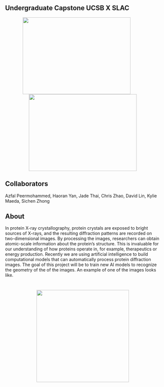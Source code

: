 ## Undergraduate Capstone UCSB X SLAC
<p float="left" align="center">
  <img src="https://github.com/user-attachments/assets/7bf5d7a6-4883-46d2-935f-effc0a552041" width="350" height="250" style="margin-right: 40px; object-fit: cover;" />
  <img src="https://www.mercurynews.com/wp-content/uploads/2018/02/sjm-l-slac-0215-09.jpg?w=725" width="350" height="250" style="object-fit: cover;" />
</p>

## Collaborators 
Azfal Peermohammed, Haoran Yan, Jade Thai, Chris Zhao, David Lin, Kylie Maeda, Sichen Zhong

## About 
In protein X-ray crystallography, protein crystals are exposed to bright sources of X-rays, and
the resulting diffraction patterns are recorded on two-dimensional images. By processing the
images, researchers can obtain atomic-scale information about the protein’s structure. This is
invaluable for our understanding of how proteins operate in, for example, therapeutics or
energy production. Recently we are using artificial intelligence to build computational models
that can automatically process protein diffraction images. The goal of this project will be to
train new AI models to recognize the geometry of the of the images. An example of one of the images looks like. 

<p align="center" style="margin-top: 40px;">
  <img src="https://proteindiffraction.org/media/datasets/FRS007_01_1_00001_eTCnsAP.300x300.png" width="300" height="300" style="object-fit: cover;" />
</p>
